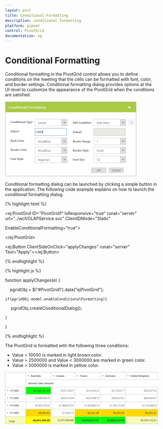 ```yaml
---
layout: post
title: Conditional-Formatting
description: conditional formatting
platform: aspnet
control: PivotGrid
documentation: ug
---
```


# Conditional Formatting

Conditional formatting in the PivotGrid control allows you to define conditions on the meeting that the cells can be formatted with font, color, and border settings. Conditional formatting dialog provides options at the UI-level to customize the appearance of the PivotGrid when the conditions are satisfied. 

 ![C:/Users/Narendhran Muthuvel/Desktop/Exported Screenshots/New folder/condtionruleasp.png](Conditional-Formatting_images/Conditional-Formatting_img1.png)

Conditional formatting dialog can be launched by clicking a simple button in the application. The following code example explains on how to launch the conditional formatting dialog.

{% highlight html %}

<ej:PivotGrid ID="PivotGrid1" IsResponsive="true" runat="server" url="../wcf/OLAPService.svc" ClientIDMode="Static" 

EnableConditionalFormatting="true">

</ej:PivotGrid>

<ej:Button ClientSideOnClick="applyChanges" runat="server" Text="Apply"></ej:Button>

{% endhighlight %}

{% highlight js %}

function applyChanges(e) {

    pgridObj = $('#PivotGrid1').data("ejPivotGrid");

    if(pgridObj.model.enableConditionalFormatting){

        pgridObj.createConditionalDialog();

    }
}

{% endhighlight %}

The PivotGrid is formatted with the following three conditions:

* Value < 10000 is marked in light brown color.
* Value > 2500000 and Value < 3000000 are marked in green color.
* Value > 5000000 is marked in yellow color.

![](Conditional-Formatting_images/Conditional-Formatting_img2.png)